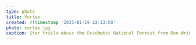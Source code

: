 ```yaml
---
type: photo
title: Vortex
created: !!timestamp '2015-01-19 22:13:00'
photo: vortex.jpg
caption: Star trails above the Deschutes National Forrest from Dee Wright Observatory. Mount Washington, Three Fingered Jack, and Black Butte are peaking on the horizon.
---
```

